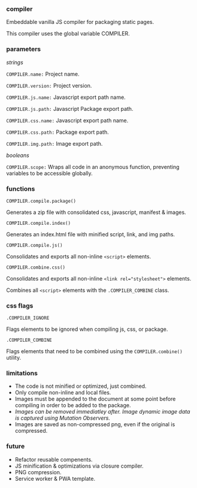 ### compiler

Embeddable vanilla JS compiler for packaging static pages.

This compiler uses the global variable COMPILER.

### parameters

*strings*

`COMPILER.name:`      Project name.

`COMPILER.version:`   Project version.

`COMPILER.js.name:`   Javascript export path name.

`COMPILER.js.path:`   Javascript Package export path.


`COMPILER.css.name:`  Javascript export path name.

`COMPILER.css.path:`  Package export path.

`COMPILER.img.path:`  Image export path.

*booleans*

`COMPILER.scope:`     Wraps all code in an anonymous function, preventing variables to be accessible globally. 

### functions

`COMPILER.compile.package()`

Generates a zip file with consolidated css, javascript, manifest & images.

`COMPILER.compile.index()`

Generates an index.html file with minified script, link, and img paths.

`COMPILER.compile.js()`

Consolidates and exports all non-inline `<script>` elements.

`COMPILER.combine.css()`

Consolidates and exports all non-inline `<link rel="stylesheet">` elements.

Combines all `<script>` elements with the `.COMPILER_COMBINE` class.

### css flags

`.COMPILER_IGNORE`

Flags elements to be ignored when compiling js, css, or package.

`.COMPILER_COMBINE`

Flags elements that need to be combined using the `COMPILER.combine()` utility.

### limitations

* The code is not minified or optimized, just combined.
* Only compile non-inline and local files.
* Images must be appended to the document at some point before compiling in order to be added to the package.
* *Images can be removed immediatley after. Image dynamic image data is captured using Mutation Observers.*
* Images are saved as non-compressed png, even if the original is compressed.

### future

* Refactor reusable compenents.
* JS minification & optimizations via closure compiler.
* PNG compression.
* Service worker & PWA template.
